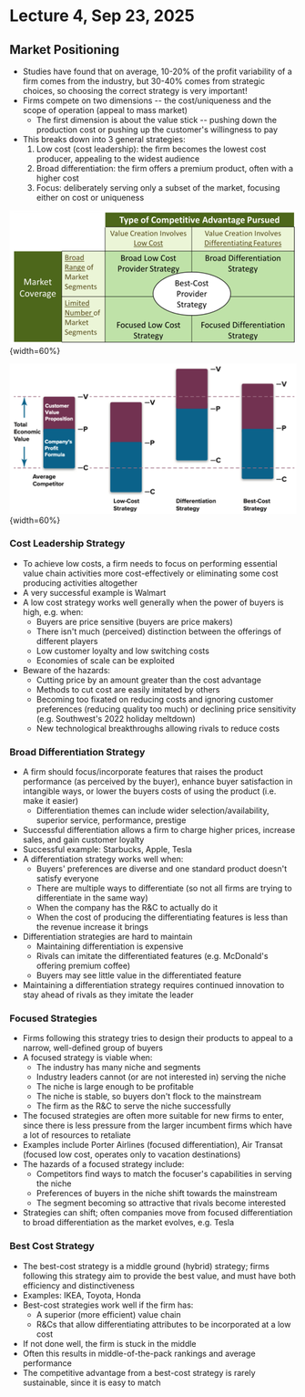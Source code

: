 # Lecture 4, Sep 23, 2025

## Market Positioning

* Studies have found that on average, 10-20% of the profit variability of a firm comes from the industry, but 30-40% comes from strategic choices, so choosing the correct strategy is very important!
* Firms compete on two dimensions -- the cost/uniqueness and the scope of operation (appeal to mass market)
	* The first dimension is about the value stick -- pushing down the production cost or pushing up the customer's willingness to pay
* This breaks down into 3 general strategies:
	1. Low cost (cost leadership): the firm becomes the lowest cost producer, appealing to the widest audience
	2. Broad differentiation: the firm offers a premium product, often with a higher cost
	3. Focus: deliberately serving only a subset of the market, focusing either on cost or uniqueness

![Porter's generic competitive strategies.](./imgs/lec4_1.png){width=60%}

![The competitive approaches illustrated with the value stick framework.](./imgs/lec4_2.png){width=60%}

### Cost Leadership Strategy

* To achieve low costs, a firm needs to focus on performing essential value chain activities more cost-effectively or eliminating some cost producing activities altogether
* A very successful example is Walmart
* A low cost strategy works well generally when the power of buyers is high, e.g. when:
	* Buyers are price sensitive (buyers are price makers)
	* There isn't much (perceived) distinction between the offerings of different players
	* Low customer loyalty and low switching costs
	* Economies of scale can be exploited
* Beware of the hazards:
	* Cutting price by an amount greater than the cost advantage
	* Methods to cut cost are easily imitated by others
	* Becoming too fixated on reducing costs and ignoring customer preferences (reducing quality too much) or declining price sensitivity (e.g. Southwest's 2022 holiday meltdown)
	* New technological breakthroughs allowing rivals to reduce costs

### Broad Differentiation Strategy

* A firm should focus/incorporate features that raises the product performance (as perceived by the buyer), enhance buyer satisfaction in intangible ways, or lower the buyers costs of using the product (i.e. make it easier)
	* Differentiation themes can include wider selection/availability, superior service, performance, prestige
* Successful differentiation allows a firm to charge higher prices, increase sales, and gain customer loyalty
* Successful example: Starbucks, Apple, Tesla
* A differentiation strategy works well when:
	* Buyers' preferences are diverse and one standard product doesn't satisfy everyone
	* There are multiple ways to differentiate (so not all firms are trying to differentiate in the same way)
	* When the company has the R&C to actually do it
	* When the cost of producing the differentiating features is less than the revenue increase it brings
* Differentiation strategies are hard to maintain
	* Maintaining differentiation is expensive
	* Rivals can imitate the differentiated features (e.g. McDonald's offering premium coffee)
	* Buyers may see little value in the differentiated feature
* Maintaining a differentiation strategy requires continued innovation to stay ahead of rivals as they imitate the leader

### Focused Strategies

* Firms following this strategy tries to design their products to appeal to a narrow, well-defined group of buyers
* A focused strategy is viable when:
	* The industry has many niche and segments
	* Industry leaders cannot (or are not interested in) serving the niche
	* The niche is large enough to be profitable
	* The niche is stable, so buyers don't flock to the mainstream
	* The firm as the R&C to serve the niche successfully
* The focused strategies are often more suitable for new firms to enter, since there is less pressure from the larger incumbent firms which have a lot of resources to retaliate
* Examples include Porter Airlines (focused differentiation), Air Transat (focused low cost, operates only to vacation destinations)
* The hazards of a focused strategy include:
	* Competitors find ways to match the focuser's capabilities in serving the niche
	* Preferences of buyers in the niche shift towards the mainstream
	* The segment becoming so attractive that rivals become interested
* Strategies can shift; often companies move from focused differentiation to broad differentiation as the market evolves, e.g. Tesla

### Best Cost Strategy

* The best-cost strategy is a middle ground (hybrid) strategy; firms following this strategy aim to provide the best value, and must have both efficiency and distinctiveness
* Examples: IKEA, Toyota, Honda
* Best-cost strategies work well if the firm has:
	* A superior (more efficient) value chain
	* R&Cs that allow differentiating attributes to be incorporated at a low cost
* If not done well, the firm is stuck in the middle
* Often this results in middle-of-the-pack rankings and average performance
* The competitive advantage from a best-cost strategy is rarely sustainable, since it is easy to match

